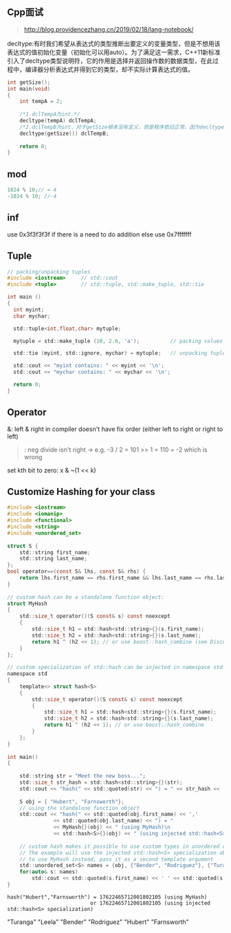 ## Cpp面试

> http://blog.providencezhang.cn/2019/02/18/lang-notebook/

decltype:有时我们希望从表达式的类型推断出要定义的变量类型，但是不想用该表达式的值初始化变量（初始化可以用auto）。为了满足这一需求，C++11新标准引入了decltype类型说明符，它的作用是选择并返回操作数的数据类型，在此过程中，编译器分析表达式并得到它的类型，却不实际计算表达式的值。

```c
int getSize();
int main(void)
{
    int tempA = 2;
    
    /*1.dclTempA为int.*/
    decltype(tempA) dclTempA;
    /*2.dclTempB为int，对于getSize根本没有定义，但是程序依旧正常，因为decltype只做分析，并不调用getSize().*/
    decltype(getSize()) dclTempB;
​
    return 0;
}
```

## mod

```c
1024 % 10;// = 4
-1024 % 10; //-4
```

## inf

use 0x3f3f3f3f if there is a need to do addition
else use 0x7fffffff

## Tuple

```c
// packing/unpacking tuples
#include <iostream>     // std::cout
#include <tuple>        // std::tuple, std::make_tuple, std::tie

int main ()
{
  int myint;
  char mychar;

  std::tuple<int,float,char> mytuple;

  mytuple = std::make_tuple (10, 2.6, 'a');          // packing values into tuple

  std::tie (myint, std::ignore, mychar) = mytuple;   // unpacking tuple into variables

  std::cout << "myint contains: " << myint << '\n';
  std::cout << "mychar contains: " << mychar << '\n';

  return 0;
}
```

## Operator

&: left & right in compiler doesn't have fix order (either left to right or right to left)

> : neg divide isn't right -> e.g. -3 / 2 = 101 >> 1 = 110 = -2 which is wrong

set kth bit to zero: x & ~(1 << k)

## Customize Hashing for your class

```c
#include <iostream>
#include <iomanip>
#include <functional>
#include <string>
#include <unordered_set>
 
struct S {
    std::string first_name;
    std::string last_name;
};
bool operator==(const S& lhs, const S& rhs) {
    return lhs.first_name == rhs.first_name && lhs.last_name == rhs.last_name;
}
 
// custom hash can be a standalone function object:
struct MyHash
{
    std::size_t operator()(S const& s) const noexcept
    {
        std::size_t h1 = std::hash<std::string>{}(s.first_name);
        std::size_t h2 = std::hash<std::string>{}(s.last_name);
        return h1 ^ (h2 << 1); // or use boost::hash_combine (see Discussion)
    }
};
 
// custom specialization of std::hash can be injected in namespace std
namespace std
{
    template<> struct hash<S>
    {
        std::size_t operator()(S const& s) const noexcept
        {
            std::size_t h1 = std::hash<std::string>{}(s.first_name);
            std::size_t h2 = std::hash<std::string>{}(s.last_name);
            return h1 ^ (h2 << 1); // or use boost::hash_combine
        }
    };
}
 
int main()
{
 
    std::string str = "Meet the new boss...";
    std::size_t str_hash = std::hash<std::string>{}(str);
    std::cout << "hash(" << std::quoted(str) << ") = " << str_hash << '\n';
 
    S obj = { "Hubert", "Farnsworth"};
    // using the standalone function object
    std::cout << "hash(" << std::quoted(obj.first_name) << ',' 
               << std::quoted(obj.last_name) << ") = "
               << MyHash{}(obj) << " (using MyHash)\n                           or "
               << std::hash<S>{}(obj) << " (using injected std::hash<S> specialization)\n";
 
    // custom hash makes it possible to use custom types in unordered containers
    // The example will use the injected std::hash<S> specialization above,
    // to use MyHash instead, pass it as a second template argument
    std::unordered_set<S> names = {obj, {"Bender", "Rodriguez"}, {"Turanga", "Leela"} };
    for(auto& s: names)
        std::cout << std::quoted(s.first_name) << ' ' << std::quoted(s.last_name) << '\n';
}
```

```hash("Meet the new boss...") = 1861821886482076440
hash("Hubert","Farnsworth") = 17622465712001802105 (using MyHash)
                           or 17622465712001802105 (using injected std::hash<S> specialization) 
```

"Turanga" "Leela"
"Bender" "Rodriguez"
"Hubert" "Farnsworth"